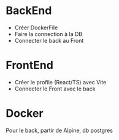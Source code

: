 # BackEnd

* Créer DockerFile
* Faire la connection à la DB
* Connecter le back au Front

# FrontEnd

* Créer le profile (React/TS) avec Vite
* Connecter le Front avec le back

# Docker

Pour le back, partir de Alpine, db postgres



